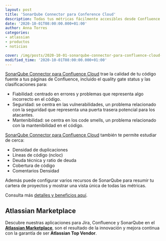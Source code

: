 ```yaml
---
layout: post
title: 'SonarQube Connector para Conference Cloud'
description: Todas tus métricas fácilmente accesibles desde Confluence
date: '2020-10-01T08:00:00.000+01:00'
author: Anna Torres
categories:
- atlassian 
- productos
- noticias

cover: /img/posts/2020-10-01-sonarqube-connector-para-confluence-cloud-thumb.png
modified_time: '2020-10-01T08:00:00.000+01:00'
---
```


[SonarQube Connector para Confluence Cloud](https://marketplace.atlassian.com/apps/1218460/sonarqube-connector-for-confluence?hosting=server&tab=overview&fbclid=IwAR16z8SdoAUnUFLn98cryFVwALqY8r6cm5rvyG4zKnKPtlU3iK3lgBDgtWM?utm_source=blog&utm_medium=post&utm_campaign=new_release&utm_content=sonarqube_confluence_cloud) trae la calidad de tu código fuente a tus páginas de Confluence, incluido el quality gate status y las clasificaciones para:

- Fiabilidad: centrado en errores y problemas que representa algo incorrecto en el código.
- Seguridad: se centra en las vulnerabilidades, un problema relacionado con la seguridad que representa una puerta trasera potencial para los atacantes.
- Mantenibilidad: se centra en los code smells, un problema relacionado con la mantenibilidad en el código.

[SonarQube Connector para Confluence Cloud](https://marketplace.atlassian.com/apps/1218460/sonarqube-connector-for-confluence?hosting=server&tab=overview&fbclid=IwAR16z8SdoAUnUFLn98cryFVwALqY8r6cm5rvyG4zKnKPtlU3iK3lgBDgtWM?utm_source=blog&utm_medium=post&utm_campaign=new_release&utm_content=sonarqube_confluence_cloud) también te permite estudiar de cerca:

- Densidad de duplicaciones
- Líneas de código (ncloc)
- Deuda técnica y ratio de deuda
- Cobertura de código
- Comentarios Densidad

Además puede configurar varios recursos de SonarQube para resumir tu cartera de proyectos y mostrar una vista única de todas las métricas. 

Consulta más [detalles y beneficios aquí](https://confluence.excentia.es/display/SQCONF).

## Atlassian Marketplace

Descubre nuestras aplicaciones para Jira, Confluence y SonarQube en el [**Atlassian Marketplace**](https://marketplace.atlassian.com/vendors/1210681/excentia?utm_source=blog&utm_medium=post&utm_campaign=new_release&utm_content=sonarqube_confluence_cloud), son el resultado de la innovación y mejora continua con la garantía de ser **Atlassian Top Vendor**.

